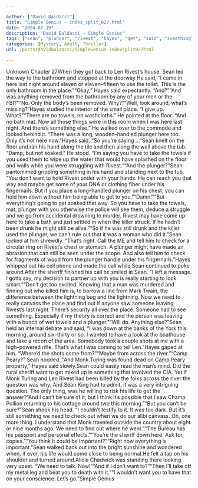 ```yaml
---

author: ["David Baldacci"]
title: "Simple Genius - index_split_027.html"
date: "2024-07-19"
description: "David Baldacci - Simple Genius"
tags: ["sean", "plunger", "rivest", "hayes", "get", "said", "something", "take", "around", "place", "towel", "want", "still", "need", "way", "bathroom", "last", "night", "look", "floor", "thing", "hand", "come", "call", "tell"]
categories: [Mystery, Adult, Thriller]
url: /posts/davidbaldacci/SimpleGenius-indexsplit027html

---
```



Unknown
Chapter 27When they got back to Len Rivest’s house, Sean led the way to the bathroom and stopped at the doorway.He said, “I came in here last night around eleven or eleven–fifteen to use the toilet. This is the only bathroom in the place.”“Okay,” Hayes said expectantly. “And?”“And was anything removed from the bathroom by any of your men or the FBI?”“No. Only the body’s been removed. Why?”“Well, look around, what’s missing?”Hayes studied the interior of the small place. “I give up. What?”“There are no towels, no washcloths.” He pointed at the floor. “And no bath mat. Now all those things were in this room when I was here last night. And there’s something else.” He walked over to the commode and looked behind it. “There was a long, wooden–handled plunger here too. Only it’s not here now.”Hayes said, “So you’re saying …”Sean knelt on the floor and ran his hand along the tile and then along the wall above the tub. “Damp, but not soaked.” He stood. “I’m saying you have to take the towels if you used them to wipe up the water that would have splashed on the floor and walls while you were struggling with Rivest.”“And the plunger?”Sean pantomimed gripping something in his hand and standing next to the tub. “You don’t want to hold Rivest under with your hands. He can reach you that way and maybe get some of your DNA or clothing fiber under his fingernails. But if you place a long–handled plunger on his chest, you can hold him down without him being able to get to you.”“Damn!”“But everything’s going to get soaked that way. So you have to take the towels, mat, plunger with you otherwise the police will see them, deduce a struggle and we go from accidental drowning to murder. Rivest may have come up here to take a bath and just settled in when the killer struck. If he hadn’t been drunk he might still be alive.”“So if he was still drunk and the killer used the plunger, we can’t rule out that it was a woman who did it.”Sean looked at him shrewdly. “That’s right. Call the ME and tell him to check for a circular ring on Rivest’s chest or stomach. A plunger might have made an abrasion that can still be seen under the scope. And also tell him to check for fragments of wood from the plunger handle under his fingernails.”Hayes whipped out his cell phone and made the call while Sean continued to poke around.After the sheriff finished his call he smiled at Sean. “I left a message. I gotta say, my decision to partner up with you is really starting to look smart.”“Don’t get too excited. Knowing that a man was murdered and finding out who killed him is, to borrow a line from Mark Twain, the difference between the lightning bug and the lightning. Now we need to really canvass the place and find out if anyone saw someone leaving Rivest’s last night. There’s security all over the place. Someone had to see something. Especially if my theory is correct and the person was leaving with a bunch of wet towels and a plunger.”“Will do. Anything else?”Sean held an internal debate and said, “I was down at the banks of the York this morning, around six–thirty or so. I wanted to have a look at the boathouse and take a recon of the area. Somebody took a couple shots at me with a high–powered rifle. That’s what I was coming to tell Len.”Hayes gaped at him. “Where’d the shots come from?”“Maybe from across the river.”“Camp Peary?” Sean nodded. “And Monk Turing was found dead on Camp Peary property,” Hayes said slowly.Sean could easily read the man’s mind. Did the rural sheriff want to get mixed up in something that involved the CIA. Yet if Monk Turing and Len Rivest had been killed by the folks across the river the question was why. And Sean King had to admit, it was a very intriguing question. The only thing, was he willing to risk his life to get the answer?“And I can’t be sure of it, but I think it’s possible that I saw Champ Pollion returning to his cottage around two this morning.”“But you can’t be sure?”Sean shook his head. “I couldn’t testify to it. It was too dark. But it’s still something we need to check out when we do our alibi canvass. Oh, one more thing. I understand that Monk traveled outside the country about eight or nine months ago. We need to find out where he went.”“The Bureau has his passport and personal effects.”“You’re the sheriff down here. Ask for copies.”“You think it could be important?”“Right now everything is important.”Sean walked back out into the bright sunshine and wondered when, if ever, his life would come close to being normal.He felt a tap on his shoulder and turned around.Alicia Chadwick was standing there looking very upset. “We need to talk. Now!”“And if I don’t want to?”“Then I’ll take off my metal leg and beat you to death with it.”“I wouldn’t want you to have that on your conscience. Let’s go.”Simple Genius
